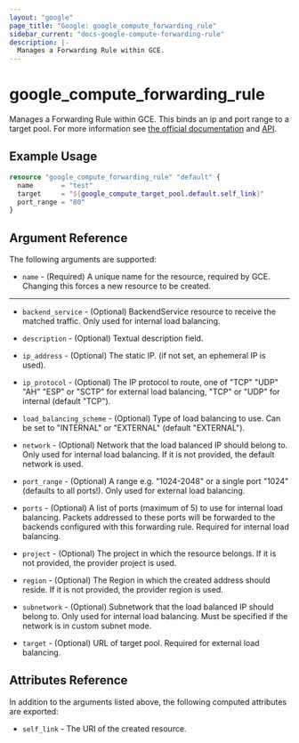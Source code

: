 ```yaml
---
layout: "google"
page_title: "Google: google_compute_forwarding_rule"
sidebar_current: "docs-google-compute-forwarding-rule"
description: |-
  Manages a Forwarding Rule within GCE.
---
```


# google\_compute\_forwarding\_rule

Manages a Forwarding Rule within GCE. This binds an ip and port range to a target pool. For more
information see [the official
documentation](https://cloud.google.com/compute/docs/load-balancing/network/forwarding-rules) and
[API](https://cloud.google.com/compute/docs/reference/latest/forwardingRules).

## Example Usage

```tf
resource "google_compute_forwarding_rule" "default" {
  name       = "test"
  target     = "${google_compute_target_pool.default.self_link}"
  port_range = "80"
}
```

## Argument Reference

The following arguments are supported:

* `name` - (Required) A unique name for the resource, required by GCE. Changing
    this forces a new resource to be created.

- - -

* `backend_service` - (Optional) BackendService resource to receive the
    matched traffic. Only used for internal load balancing.

* `description` - (Optional) Textual description field.

* `ip_address` - (Optional) The static IP. (if not set, an ephemeral IP is
    used).

* `ip_protocol` - (Optional) The IP protocol to route, one of "TCP" "UDP" "AH"
    "ESP" or "SCTP" for external load balancing, "TCP" or "UDP" for internal
    (default "TCP").

* `load_balancing_scheme` - (Optional) Type of load balancing to use. Can be
    set to "INTERNAL" or "EXTERNAL" (default "EXTERNAL").

* `network` - (Optional) Network that the load balanced IP should belong to.
    Only used for internal load balancing. If it is not provided, the default
    network is used.

* `port_range` - (Optional) A range e.g. "1024-2048" or a single port "1024"
    (defaults to all ports!). Only used for external load balancing.

* `ports` - (Optional) A list of ports (maximum of 5) to use for internal load
    balancing. Packets addressed to these ports will be forwarded to the backends
    configured with this forwarding rule. Required for internal load balancing.

* `project` - (Optional) The project in which the resource belongs. If it
    is not provided, the provider project is used.

* `region` - (Optional) The Region in which the created address should reside.
    If it is not provided, the provider region is used.

* `subnetwork` - (Optional) Subnetwork that the load balanced IP should belong
    to. Only used for internal load balancing. Must be specified if the network
    is in custom subnet mode.

* `target` - (Optional) URL of target pool. Required for external load
    balancing.

## Attributes Reference

In addition to the arguments listed above, the following computed attributes are
exported:

* `self_link` - The URI of the created resource.
